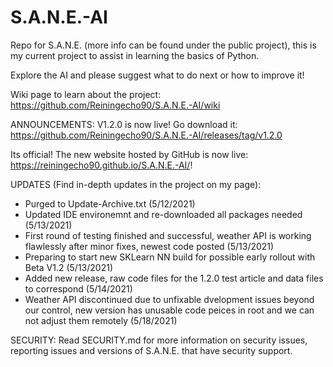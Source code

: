# S.A.N.E.-AI
Repo for S.A.N.E. (more info can be found under the public project), this is my current project to assist in learning the basics of Python.

Explore the AI and please suggest what to do next or how to improve it!

Wiki page to learn about the project: https://github.com/Reiningecho90/S.A.N.E.-AI/wiki

ANNOUNCEMENTS: 
V1.2.0 is now live! Go download it: https://github.com/Reiningecho90/S.A.N.E.-AI/releases/tag/v1.2.0

Its official! The new website hosted by GitHub is now live: https://reiningecho90.github.io/S.A.N.E.-AI/!

UPDATES (Find in-depth updates in the project on my page):
- Purged to Update-Archive.txt (5/12/2021)
- Updated IDE environemnt and re-downloaded all packages needed (5/13/2021)
- First round of testing finished and successful, weather API is working flawlessly after minor fixes, newest code posted (5/13/2021)
- Preparing to start new SKLearn NN build for possible early rollout with Beta V1.2 (5/13/2021)
- Added new release, raw code files for the 1.2.0 test article and data files to correspond (5/14/2021)
- Weather API discontinued due to unfixable dvelopment issues beyond our control, new version has unusable code peices in root and we can not adjust them remotely (5/18/2021)

SECURITY:
Read SECURITY.md for more information on security issues, reporting issues and versions of S.A.N.E. that have security support.
